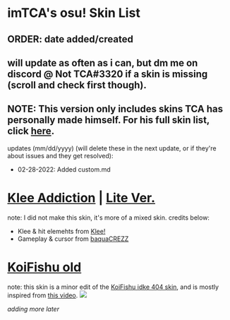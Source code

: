 # imTCA's osu! Skin List

## ORDER: date added/created

## will update as often as i can, but dm me on discord @ Not TCA#3320 if a skin is missing (scroll and check first though).

## NOTE: This version only includes skins TCA has personally made himself. For his full skin list, click [here](README.md).

updates (mm/dd/yyyy) (will delete these in the next update, or if they're about issues and they get resolved):
- 02-28-2022: Added custom.md

# [Klee Addiction](https://imtca.s-ul.eu/skins/tyBBhB8r) | [Lite Ver.](https://imtca.s-ul.eu/skins/37k3RxiS)
note: I did not make this skin, it's more of a mixed skin. credits below:
- Klee & hit elemehts from [Klee!](https://youtu.be/-Mx7gWsBq5A)
- Gameplay & cursor from [baquaCREZZ](https://youtu.be/hU-UckGByIU)

# [KoiFishu old](https://imtca.s-ul.eu/skins/3a4o4iBf)
note: this skin is a minor edit of the [KoiFishu idke 404 skin](https://drive.google.com/file/d/1D7QBbtaCxC4mw0PuM1dBY0A972muUc-c/view?usp=sharing), and is mostly inspired from [this video](https://youtu.be/yZa2RQoKzpM?t=1509).
![](https://i.imgur.com/3C35lAe.jpg)

*adding more later*
